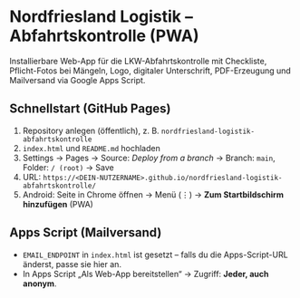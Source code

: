 # Nordfriesland Logistik – Abfahrtskontrolle (PWA)

Installierbare Web-App für die LKW-Abfahrtskontrolle mit Checkliste, Pflicht-Fotos bei Mängeln, Logo, digitaler Unterschrift, PDF-Erzeugung und Mailversand via Google Apps Script.

## Schnellstart (GitHub Pages)
1. Repository anlegen (öffentlich), z. B. `nordfriesland-logistik-abfahrtskontrolle`
2. `index.html` und `README.md` hochladen
3. Settings → Pages → Source: *Deploy from a branch* → Branch: `main`, Folder: `/ (root)` → Save
4. URL: `https://<DEIN-NUTZERNAME>.github.io/nordfriesland-logistik-abfahrtskontrolle/`
5. Android: Seite in Chrome öffnen → Menü (⋮) → **Zum Startbildschirm hinzufügen** (PWA)

## Apps Script (Mailversand)
- `EMAIL_ENDPOINT` in `index.html` ist gesetzt – falls du die Apps-Script-URL änderst, passe sie hier an.
- In Apps Script „Als Web-App bereitstellen“ → Zugriff: **Jeder, auch anonym**.
